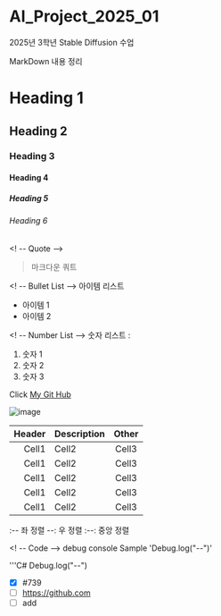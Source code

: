 # AI_Project_2025_01
2025년 3학년 Stable Diffusion 수업

MarkDown 내용 정리

<!-- Heading -->

# Heading 1
## Heading 2
### Heading 3
#### Heading 4
##### Heading 5
###### Heading 6

<! -- Quote -->
> 마크다운 쿼트

<! -- Bullet List -->
아이템 리스트
* 아이템 1
* 아이템 2

<! -- Number List -->
숫자 리스트 :
1. 숫자 1
2. 숫자 2
3. 숫자 3

<!-- Link -->
Click [My Git Hub](https://github.com/vbv963/AI_Project_2025_01)

<!-- Image -->
![image](https://i.pinimg.com/736x/52/6a/88/526a880874aefc28e4378e64e11e4820.jpg)

<!-- Table -->

|Header|Description|Other|
|--:|:--|:--:|
|Cell1|Cell2|Cell3|
|Cell1|Cell2|Cell3|
|Cell1|Cell2|Cell3|
|Cell1|Cell2|Cell3|
|Cell1|Cell2|Cell3|

:-- 좌 정렬
--: 우 정렬
:--: 중앙 정렬

<! -- Code -->
debug console Sample 'Debug.log("--")'

'''C#
Debug.log("--")

<!-- TodoList -->
-[x] #739
-[ ] https://github.com
-[ ] add